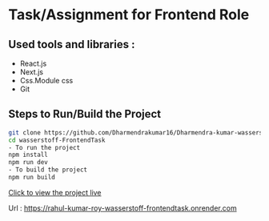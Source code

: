 # Task/Assignment for Frontend Role

## Used tools and libraries : 

- React.js
- Next.js
- Css.Module css
- Git


## Steps to Run/Build the Project

```bash
git clone https://github.com/Dharmendrakumar16/Dharmendra-kumar-wasserstoff-FrontendTask.git
cd wasserstoff-FrontendTask
- To run the project
npm install
npm run dev
- To build the project
npm run build
```
[Click to view the project live](https://rahul-kumar-roy-wasserstoff-frontendtask.onrender.com/) 
 
Url : https://rahul-kumar-roy-wasserstoff-frontendtask.onrender.com

